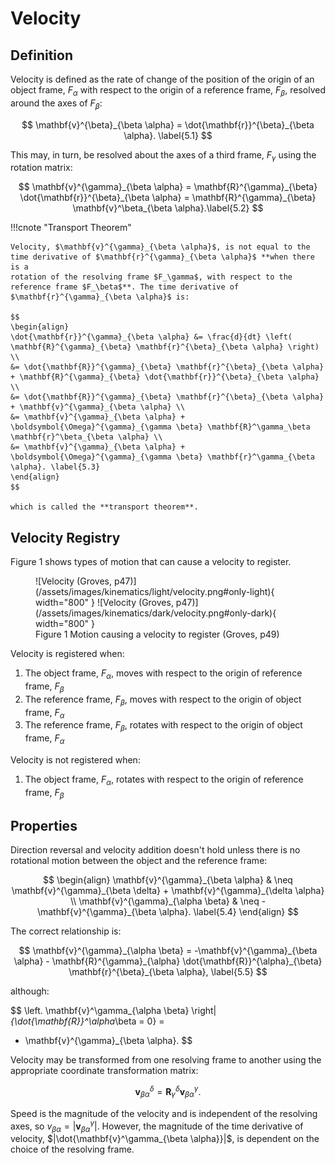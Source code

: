 # Velocity

## Definition

Velocity is defined as the rate of change of the position of the origin of an object frame, $F_\alpha$ with respect to the origin of a reference frame, $F_\beta$, resolved around the axes of $F_\beta$:

$$
\mathbf{v}^{\beta}_{\beta \alpha} = \dot{\mathbf{r}}^{\beta}_{\beta \alpha}. \label{5.1}
$$

This may, in turn, be resolved about the axes of a third frame, $F_\gamma$ using the rotation matrix:

$$
\mathbf{v}^{\gamma}_{\beta \alpha} = \mathbf{R}^{\gamma}_{\beta} \dot{\mathbf{r}}^{\beta}_{\beta \alpha} = \mathbf{R}^{\gamma}_{\beta} \mathbf{v}^\beta_{\beta \alpha}.\label{5.2}
$$

!!!cnote "Transport Theorem"

    Velocity, $\mathbf{v}^{\gamma}_{\beta \alpha}$, is not equal to the time derivative of $\mathbf{r}^{\gamma}_{\beta \alpha}$ **when there is a 
    rotation of the resolving frame $F_\gamma$, with respect to the reference frame $F_\beta$**. The time derivative of $\mathbf{r}^{\gamma}_{\beta \alpha}$ is:

    $$
    \begin{align}
    \dot{\mathbf{r}}^{\gamma}_{\beta \alpha} &= \frac{d}{dt} \left( \mathbf{R}^{\gamma}_{\beta} \mathbf{r}^{\beta}_{\beta \alpha} \right) \\
    &= \dot{\mathbf{R}}^{\gamma}_{\beta} \mathbf{r}^{\beta}_{\beta \alpha} + \mathbf{R}^{\gamma}_{\beta} \dot{\mathbf{r}}^{\beta}_{\beta \alpha} \\
    &= \dot{\mathbf{R}}^{\gamma}_{\beta} \mathbf{r}^{\beta}_{\beta \alpha} + \mathbf{v}^{\gamma}_{\beta \alpha} \\
    &= \mathbf{v}^{\gamma}_{\beta \alpha} + \boldsymbol{\Omega}^{\gamma}_{\gamma \beta} \mathbf{R}^\gamma_\beta \mathbf{r}^\beta_{\beta \alpha} \\
    &= \mathbf{v}^{\gamma}_{\beta \alpha} + \boldsymbol{\Omega}^{\gamma}_{\gamma \beta} \mathbf{r}^\gamma_{\beta \alpha}. \label{5.3}
    \end{align}
    $$

    which is called the **transport theorem**. 

## Velocity Registry

Figure 1 shows types of motion that can cause a velocity to register.

<figure markdown>
  ![Velocity (Groves, p47)](/assets/images/kinematics/light/velocity.png#only-light){ width="800" }
  ![Velocity (Groves, p47)](/assets/images/kinematics/dark/velocity.png#only-dark){ width="800" }
  <figcaption>Figure 1 Motion causing a velocity to register (Groves, p49)</figcaption>
</figure>


Velocity is registered when:

1. The object frame, $F_\alpha$, moves with respect to the origin of reference frame, $F_\beta$
2. The reference frame, $F_\beta$, moves with respect to the origin of object frame, $F_\alpha$
3. The reference frame, $F_\beta$, rotates with respect to the origin of object frame, $F_\alpha$

Velocity is not registered when:

1. The object frame, $F_\alpha$, rotates with respect to the origin of reference frame, $F_\beta$

## Properties

Direction reversal and velocity addition doesn't hold unless there is no rotational motion between the object and the reference frame:

$$
\begin{align}
\mathbf{v}^{\gamma}_{\beta \alpha} & \neq \mathbf{v}^{\gamma}_{\beta \delta} + \mathbf{v}^{\gamma}_{\delta \alpha} \\
\mathbf{v}^{\gamma}_{\alpha \beta} & \neq - \mathbf{v}^{\gamma}_{\beta \alpha}.  \label{5.4}
\end{align}
$$

The correct relationship is:

$$
\mathbf{v}^{\gamma}_{\alpha \beta} = -\mathbf{v}^{\gamma}_{\beta \alpha} - \mathbf{R}^{\gamma}_{\alpha} \dot{\mathbf{R}}^{\alpha}_{\beta} \mathbf{r}^{\beta}_{\beta \alpha}, \label{5.5}
$$

although:

$$
\left. \mathbf{v}^\gamma_{\alpha \beta} \right|_{\dot{\mathbf{R}}^\alpha_\beta = 0} = 
- \mathbf{v}^{\gamma}_{\beta \alpha}.
$$

Velocity may be transformed from one resolving frame to another using the appropriate coordinate transformation matrix:

$$
\mathbf{v}^{\delta}_{\beta \alpha} = \mathbf{R}^\delta_\gamma \mathbf{v}^{\gamma}_{\beta \alpha}.
$$

Speed is the magnitude of the velocity and is independent of the resolving axes, so $v_{\beta \alpha} = |\mathbf{v}^\gamma_{\beta \alpha}|$. However, the magnitude of the time derivative of velocity, $|\dot{\mathbf{v}^\gamma_{\beta \alpha}}|$, is dependent on the choice of the resolving frame.
